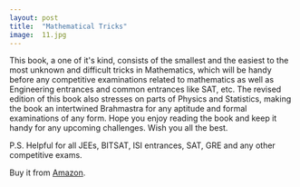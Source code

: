 ```yaml
---
layout: post
title:  "Mathematical Tricks"
image:  11.jpg
---
```

This book, a one of it's kind, consists of the smallest and the easiest to the most unknown and difficult tricks in Mathematics, which will be handy before any competitive examinations related to mathematics as well as Engineering entrances and common entrances like SAT, etc.
The revised edition of this book also stresses on parts of Physics and Statistics, making the book an intertwined Brahmastra for any aptitude and formal examinations of any form.
Hope you enjoy reading the book and keep it handy for any upcoming challenges. Wish you all the best.

P.S. Helpful for all JEEs, BITSAT, ISI entrances, SAT, GRE and any other competitive exams.

Buy it from [Amazon](https://www.amazon.in/Mathematical-Tricks-Competitive-Examinations-Statistics-ebook/dp/B07WT5LQSP).


